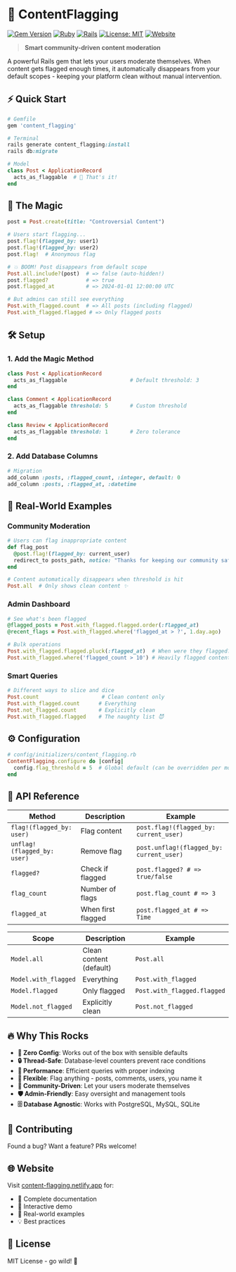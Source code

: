 # 🚩 ContentFlagging

[![Gem Version](https://badge.fury.io/rb/content_flagging.svg)](https://badge.fury.io/rb/content_flagging)
[![Ruby](https://img.shields.io/badge/ruby-%3E%3D%202.7.0-ruby.svg)](https://ruby-lang.org)
[![Rails](https://img.shields.io/badge/rails-%3E%3D%206.0-red.svg)](https://rubyonrails.org)
[![License: MIT](https://img.shields.io/badge/License-MIT-yellow.svg)](https://opensource.org/licenses/MIT)
[![Website](https://img.shields.io/badge/website-content--flagging.netlify.app-blue)](https://content-flagging.netlify.app)

> **Smart community-driven content moderation**

A powerful Rails gem that lets your users moderate themselves. When content gets flagged enough times, it automatically disappears from your default scopes - keeping your platform clean without manual intervention.

## ⚡ Quick Start

```ruby
# Gemfile
gem 'content_flagging'

# Terminal
rails generate content_flagging:install
rails db:migrate

# Model
class Post < ApplicationRecord
  acts_as_flaggable  # 🎯 That's it!
end
```

## 🎯 The Magic

```ruby
post = Post.create(title: "Controversial Content")

# Users start flagging...
post.flag!(flagged_by: user1)
post.flag!(flagged_by: user2)
post.flag!  # Anonymous flag

# 💥 BOOM! Post disappears from default scope
Post.all.include?(post)  # => false (auto-hidden!)
post.flagged?            # => true
post.flagged_at          # => 2024-01-01 12:00:00 UTC

# But admins can still see everything
Post.with_flagged.count  # => All posts (including flagged)
Post.with_flagged.flagged # => Only flagged posts
```

## 🛠️ Setup

### 1. Add the Magic Method
```ruby
class Post < ApplicationRecord
  acts_as_flaggable                    # Default threshold: 3
end

class Comment < ApplicationRecord
  acts_as_flaggable threshold: 5       # Custom threshold
end

class Review < ApplicationRecord
  acts_as_flaggable threshold: 1       # Zero tolerance
end
```

### 2. Add Database Columns
```ruby
# Migration
add_column :posts, :flagged_count, :integer, default: 0
add_column :posts, :flagged_at, :datetime
```

## 🚀 Real-World Examples

### Community Moderation
```ruby
# Users can flag inappropriate content
def flag_post
  @post.flag!(flagged_by: current_user)
  redirect_to posts_path, notice: "Thanks for keeping our community safe! 🛡️"
end

# Content automatically disappears when threshold is hit
Post.all  # Only shows clean content ✨
```

### Admin Dashboard
```ruby
# See what's been flagged
@flagged_posts = Post.with_flagged.flagged.order(:flagged_at)
@recent_flags = Post.with_flagged.where('flagged_at > ?', 1.day.ago)

# Bulk operations
Post.with_flagged.flagged.pluck(:flagged_at)  # When were they flagged?
Post.with_flagged.where('flagged_count > 10') # Heavily flagged content
```

### Smart Queries
```ruby
# Different ways to slice and dice
Post.count                    # Clean content only
Post.with_flagged.count      # Everything
Post.not_flagged.count       # Explicitly clean
Post.with_flagged.flagged    # The naughty list 😈
```

## ⚙️ Configuration

```ruby
# config/initializers/content_flagging.rb
ContentFlagging.configure do |config|
  config.flag_threshold = 5  # Global default (can be overridden per model)
end
```

## 🎪 API Reference

| Method | Description | Example |
|--------|-------------|----------|
| `flag!(flagged_by: user)` | Flag content | `post.flag!(flagged_by: current_user)` |
| `unflag!(flagged_by: user)` | Remove flag | `post.unflag!(flagged_by: current_user)` |
| `flagged?` | Check if flagged | `post.flagged? # => true/false` |
| `flag_count` | Number of flags | `post.flag_count # => 3` |
| `flagged_at` | When first flagged | `post.flagged_at # => Time` |

| Scope | Description | Example |
|-------|-------------|----------|
| `Model.all` | Clean content (default) | `Post.all` |
| `Model.with_flagged` | Everything | `Post.with_flagged` |
| `Model.flagged` | Only flagged | `Post.with_flagged.flagged` |
| `Model.not_flagged` | Explicitly clean | `Post.not_flagged` |

## 🔥 Why This Rocks

- **🎯 Zero Config**: Works out of the box with sensible defaults
- **🔒 Thread-Safe**: Database-level counters prevent race conditions
- **🚀 Performance**: Efficient queries with proper indexing
- **🎨 Flexible**: Flag anything - posts, comments, users, you name it
- **👥 Community-Driven**: Let your users moderate themselves
- **🛡️ Admin-Friendly**: Easy oversight and management tools
- **🗄️ Database Agnostic**: Works with PostgreSQL, MySQL, SQLite

## 🤝 Contributing

Found a bug? Want a feature? PRs welcome!

## 🌐 Website

Visit [content-flagging.netlify.app](https://content-flagging.netlify.app) for:
- 📖 Complete documentation
- 🚀 Interactive demo
- 🎪 Real-world examples
- 💡 Best practices

## 📄 License

MIT License - go wild! 🎉